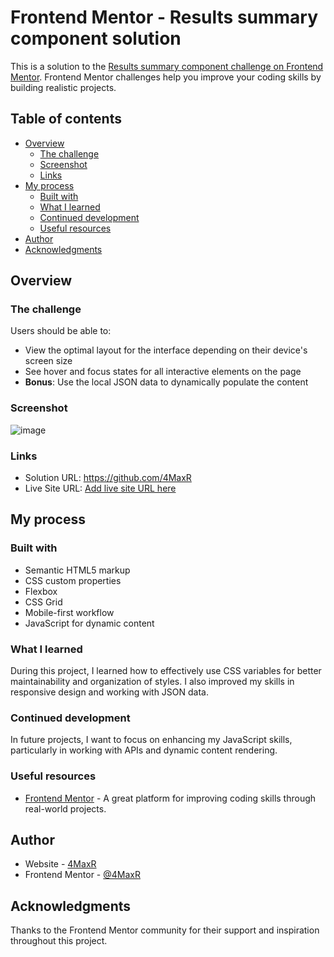 # Frontend Mentor - Results summary component solution

This is a solution to the [Results summary component challenge on Frontend Mentor](https://www.frontendmentor.io/challenges/results-summary-component-CE_K6s0maV). Frontend Mentor challenges help you improve your coding skills by building realistic projects. 

## Table of contents

- [Overview](#overview)
  - [The challenge](#the-challenge)
  - [Screenshot](#screenshot)
  - [Links](#links)
- [My process](#my-process)
  - [Built with](#built-with)
  - [What I learned](#what-i-learned)
  - [Continued development](#continued-development)
  - [Useful resources](#useful-resources)
- [Author](#author)
- [Acknowledgments](#acknowledgments)

## Overview

### The challenge

Users should be able to:

- View the optimal layout for the interface depending on their device's screen size
- See hover and focus states for all interactive elements on the page
- **Bonus**: Use the local JSON data to dynamically populate the content

### Screenshot

![image](https://github.com/user-attachments/assets/23d6b1cf-3237-4e16-9572-a248c8e9a3ad)

### Links

- Solution URL: https://github.com/4MaxR
- Live Site URL: [Add live site URL here](https://your-live-site-url.com)

## My process

### Built with

- Semantic HTML5 markup
- CSS custom properties
- Flexbox
- CSS Grid
- Mobile-first workflow
- JavaScript for dynamic content

### What I learned

During this project, I learned how to effectively use CSS variables for better maintainability and organization of styles. I also improved my skills in responsive design and working with JSON data.

### Continued development

In future projects, I want to focus on enhancing my JavaScript skills, particularly in working with APIs and dynamic content rendering.

### Useful resources

- [Frontend Mentor](https://www.frontendmentor.io/) - A great platform for improving coding skills through real-world projects.

## Author

- Website - [4MaxR](https://github.com/4MaxR)
- Frontend Mentor - [@4MaxR](https://www.frontendmentor.io/profile/4MaxR)

## Acknowledgments

Thanks to the Frontend Mentor community for their support and inspiration throughout this project.
